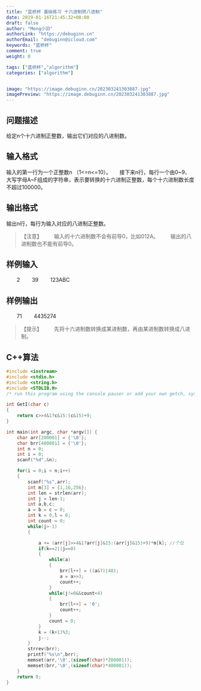 ```yaml
---
title: "蓝桥杯 基础练习 十六进制转八进制"
date: 2019-01-16T21:45:32+08:00
draft: false
author: "Meng小羽"
authorLink: "https://debuginn.cn"
authorEmail: "debuginn@icloud.com"
keywords: "蓝桥杯"
comment: true
weight: 0

tags: ["蓝桥杯","algorithm"]
categories: ["algorithm"]


image: "https://image.debuginn.cn/202303241303887.jpg"
imagePreview: "https://image.debuginn.cn/202303241303887.jpg"
---
```


## 问题描述

给定n个十六进制正整数，输出它们对应的八进制数。

## 输入格式

输入的第一行为一个正整数n （1<=n<=10）。
　
接下来n行，每行一个由0~9、大写字母A~F组成的字符串，表示要转换的十六进制正整数，每个十六进制数长度不超过100000。

## 输出格式

输出n行，每行为输入对应的八进制正整数。

>【注意】
　　输入的十六进制数不会有前导0，比如012A。
　　输出的八进制数也不能有前导0。

## 样例输入

　　2
　　39
　　123ABC

## 样例输出
　　71
　　4435274

>【提示】
　　先将十六进制数转换成某进制数，再由某进制数转换成八进制。

## C++算法

```c
#include <iostream>
#include <stdio.h>
#include <string.h>
#include <STDLIB.H>
/* run this program using the console pauser or add your own getch, system("pause") or input loop */

int GetI(char c)
{
	return c>>4&1?c&15:(c&15)+9; 
}

int main(int argc, char *argv[]) {
	char arr[200001] = {'\0'};
	char brr[400001] = {'\0'};
	int n = 0;
	int i = 0;
	scanf("%d",&n);

	for(i = 0;i < n;i++)
	{
		scanf("%s",arr);
		int m[3] = {1,16,256};
		int len = strlen(arr);
		int j = len-1;
		int a,b,c;
		a = b = c = 0;
		int k = 0,l = 0;
		int count = 0;
		while(j>-1)
		{

			a += (arr[j]>>4&1?arr[j]&15:(arr[j]&15)+9)*m[k]; //个位
			if(k==2||j==0)
			{
				while(a)
				{
					brr[l++] = ((a&7)|48);
					a = a>>3;
					count++;
				}
				while(j!=0&&count<4)
				{
					brr[l++] = '0';
					count++;
				}
				count = 0;
			}
			k = (k+1)%3;
			j--;
		}
		strrev(brr);
		printf("%s\n",brr);
		memset(arr,'\0',(sizeof(char)*200001));
		memset(brr,'\0',(sizeof(char)*400001));
	}
    return 0; 
}
```
